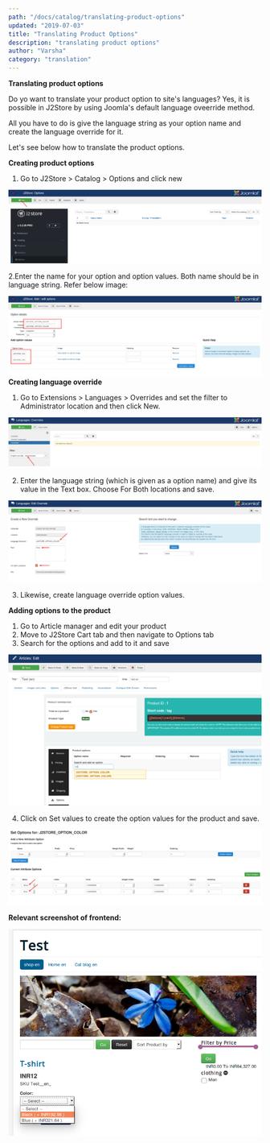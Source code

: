 ```yaml
---
path: "/docs/catalog/translating-product-options"
updated: "2019-07-03"
title: "Translating Product Options"
description: "translating product options"
author: "Varsha"
category: "translation"
---
```


**Translating product options**

Do yo want to translate your product option to site's languages? Yes, it is possible in J2Store by using Joomla's default language oveerride method.

All you have to do is give the language string as your option name and create the language override for it.

Let's see below how to translate the product options.

**Creating product options**

1. Go to J2Store > Catalog > Options and click new

![translating options](https://raw.githubusercontent.com/j2store/doc-images/master//translation/translating-product-options/translate-option-1.png)

2.Enter the name for your option and option values. Both name should be in language string. Refer below image:

![translation option2](https://raw.githubusercontent.com/j2store/doc-images/master//translation/translating-product-options/translate-option-2.png)
**Creating language override**

1. Go to Extensions > Languages > Overrides and set the filter to Administrator location and then click New.

![translate option 3](https://raw.githubusercontent.com/j2store/doc-images/master//translation/translating-product-options/translate-option-3.png)

2. Enter the language string (which is given as a option name) and give its value in the Text box. Choose For Both locations and save.

![translation option4](https://raw.githubusercontent.com/j2store/doc-images/master//translation/translating-product-options/translate-option-4.png)



3. Likewise, create language override option values.

**Adding options to the product**

1. Go to Article manager and edit your product
2. Move to J2Store Cart tab and then navigate to Options tab
3. Search for the options and add to it and save

![translate option 5](https://raw.githubusercontent.com/j2store/doc-images/master//translation/translating-product-options/translate-option-5.png)

4. Click on Set values to create the option values for the product and save.

![translate option 6](https://raw.githubusercontent.com/j2store/doc-images/master//translation/translating-product-options/translate-option-6.png)

**Relevant screenshot of frontend:**

![translate option 7](https://raw.githubusercontent.com/j2store/doc-images/master//translation/translating-product-options/translate-option-7.png)
